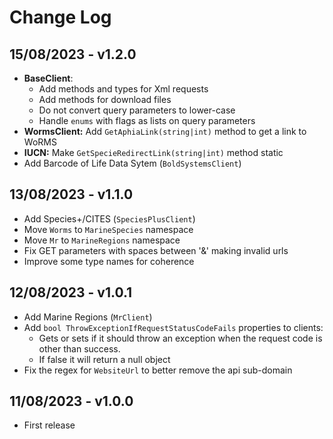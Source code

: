 # Change Log

## 15/08/2023 - v1.2.0

- **BaseClient**: 
  - Add methods and types for Xml requests
  - Add methods for download files
  - Do not convert query parameters to lower-case
  - Handle `enums` with flags as lists on query parameters
- **WormsClient:** Add `GetAphiaLink(string|int)` method to get a link to WoRMS
- **IUCN:** Make `GetSpecieRedirectLink(string|int)` method static
- Add Barcode of Life Data Sytem (`BoldSystemsClient`)

## 13/08/2023 - v1.1.0

- Add Species+/CITES (`SpeciesPlusClient`)
- Move `Worms` to `MarineSpecies` namespace
- Move `Mr` to `MarineRegions` namespace
- Fix GET parameters with spaces between '&' making invalid urls
- Improve some type names for coherence

## 12/08/2023 - v1.0.1

- Add Marine Regions (`MrClient`)
- Add `bool ThrowExceptionIfRequestStatusCodeFails` properties to clients:  
  - Gets or sets if it should throw an exception when the request code is other than success.  
  - If false it will return a null object
- Fix the regex for `WebsiteUrl` to better remove the api sub-domain

## 11/08/2023 - v1.0.0
    
- First release